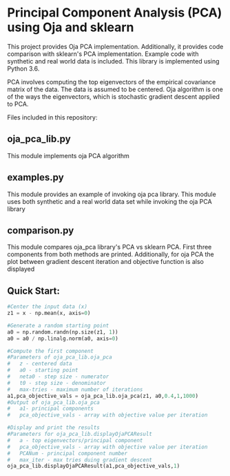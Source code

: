 # Principal Component Analysis (PCA) using Oja and sklearn
This project provides Oja PCA implementation. Additionally, it provides code comparison with sklearn's PCA implementation. Example code with synthetic and real world data is included. This library is implemented using Python 3.6.

PCA involves computing the top eigenvectors of the empirical covariance matrix of the data. The data is assumed to be centered. Oja algorithm is one of the ways the eigenvectors, which is stochastic gradient descent applied to PCA.

Files included in this repository:

## oja_pca_lib.py 
This module implements oja PCA algorithm

## examples.py
This module provides an example of invoking oja pca library. This module uses both synthetic and a real world data set while invoking the oja PCA library 

## comparison.py
This module compares oja_pca library's PCA vs sklearn PCA. First three components from both methods are printed. Additionally, for oja PCA the plot between gradient descent iteration and objective function is also displayed

## Quick Start:

```python
#Center the input data (x)
z1 = x - np.mean(x, axis=0)

#Generate a random starting point
a0 = np.random.randn(np.size(z1, 1))
a0 = a0 / np.linalg.norm(a0, axis=0)

#Compute the first component
#Parameters of oja_pca_lib.oja_pca
#   z - centered data
#   a0 - starting point
#   neta0 - step size - numerator
#   t0 - step size - denominator
#   max-tries - maximum number of iterations
a1,pca_objective_vals = oja_pca_lib.oja_pca(z1, a0,0.4,1,1000)
#Output of oja_pca_lib.oja_pca
#   a1- principal components
#   pca_objective_vals - array with objective value per iteration

#Display and print the results
#Parameters for oja_pca_lib.displayOjaPCAResult
#   a - top eigenvectors/principal component
#   pca_objective_vals - array with objective value per iteration
#   PCANum - principal component number
#   max_iter - max tries duing gradient descent
oja_pca_lib.displayOjaPCAResult(a1,pca_objective_vals,1)
```
